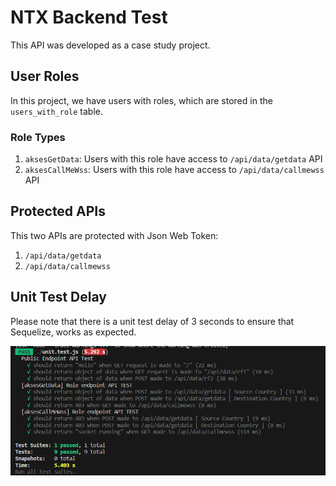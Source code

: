 # NTX Backend Test

This API was developed as a case study project.

## User Roles

In this project, we have users with roles, which are stored in the `users_with_role` table.

### Role Types

1. `aksesGetData`: Users with this role have access to `/api/data/getdata` API
2. `aksesCallMeWss`: Users with this role have access to `/api/data/callmewss` API

## Protected APIs

This two APIs are protected with Json Web Token:
1. `/api/data/getdata`
2. `/api/data/callmewss`

## Unit Test Delay

Please note that there is a unit test delay of 3 seconds to ensure that Sequelize, works as expected.

![Sequelize Delayed 3 Seconds](/unit_test.png)
